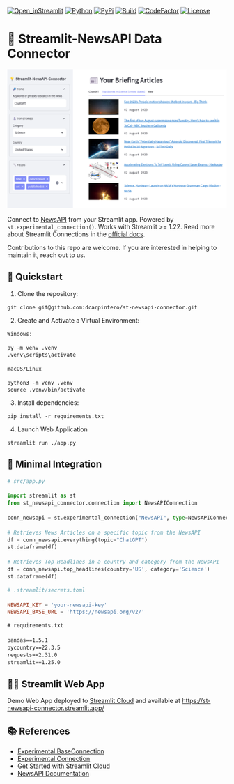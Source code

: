 [![Open_inStreamlit](https://img.shields.io/badge/Open%20In-Streamlit-red?logo=Streamlit)](https://st-newsapi-connector.streamlit.app/)
[![Python](https://img.shields.io/badge/python-%203.8-blue.svg)](https://www.python.org/)
[![PyPi](https://img.shields.io/pypi/v/st-newsapi-connector)](https://pypi.org/project/st-newsapi-connector/)
[![Build](https://img.shields.io/github/actions/workflow/status/dcarpintero/st-newsapi-connector/codecov.yml?branch=main)](https://pypi.org/keybert/)
[![CodeFactor](https://www.codefactor.io/repository/github/dcarpintero/st-newsapi-connector/badge)](https://www.codefactor.io/repository/github/dcarpintero/st-newsapi-connector)
[![License](https://img.shields.io/badge/license-MIT-green.svg)](https://github.com/dcarpintero/st-newsapi-connector/blob/main/LICENSE)

# 📰 Streamlit-NewsAPI Data Connector

<p align="center">
  <img src="./assets/st-newsapi-connector.png">
</p>

Connect to [NewsAPI](https://newsapi.org/) from your Streamlit app. Powered by ```st.experimental_connection()```. Works with Streamlit >= 1.22. Read more about Streamlit Connections in the [official docs](https://blog.streamlit.io/introducing-st-experimental_connection/). 

Contributions to this repo are welcome. If you are interested in helping to maintain it, reach out to us. 

## 🚀 Quickstart

1. Clone the repository:
```
git clone git@github.com:dcarpintero/st-newsapi-connector.git
```

2. Create and Activate a Virtual Environment:

```
Windows:

py -m venv .venv
.venv\scripts\activate

macOS/Linux

python3 -m venv .venv
source .venv/bin/activate
```

3. Install dependencies:

```
pip install -r requirements.txt
```

4. Launch Web Application

```
streamlit run ./app.py
```

## 📄 Minimal Integration

```python
# src/app.py

import streamlit as st
from st_newsapi_connector.connection import NewsAPIConnection

conn_newsapi = st.experimental_connection("NewsAPI", type=NewsAPIConnection)

# Retrieves News Articles on a specific topic from the NewsAPI
df = conn_newsapi.everything(topic="ChatGPT")
st.dataframe(df)

# Retrieves Top-Headlines in a country and category from the NewsAPI
df = conn_newsapi.top_headlines(country='US', category='Science')
st.dataframe(df)
```

```toml
# .streamlit/secrets.toml

NEWSAPI_KEY = 'your-newsapi-key'
NEWSAPI_BASE_URL = 'https://newsapi.org/v2/'
```

```txt
# requirements.txt

pandas==1.5.1
pycountry==22.3.5
requests==2.31.0
streamlit==1.25.0
```

## 👩‍💻 Streamlit Web App

Demo Web App deployed to [Streamlit Cloud](https://streamlit.io/cloud) and available at https://st-newsapi-connector.streamlit.app/ 

## 📚 References

- [Experimental BaseConnection](https://docs.streamlit.io/library/api-reference/connections/st.connections.experimentalbaseconnection)
- [Experimental Connection](https://blog.streamlit.io/introducing-st-experimental_connection/)
- [Get Started with Streamlit Cloud](https://docs.streamlit.io/streamlit-community-cloud/get-started)
- [NewsAPI Dcoumentation](https://newsapi.org/docs)

